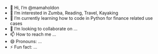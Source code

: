 - 👋 Hi, I’m @mamaholdon
- 👀 I’m interested in Zumba, Reading, Travel, Kayaking
- 🌱 I’m currently learning how to code in Python for finance related use cases
- 💞️ I’m looking to collaborate on ...
- 📫 How to reach me ...
- 😄 Pronouns: ...
- ⚡ Fun fact: ...

<!---
mamaholdon/mamaholdon is a ✨ special ✨ repository because its `README.md` (this file) appears on your GitHub profile.
You can click the Preview link to take a look at your changes.
--->
